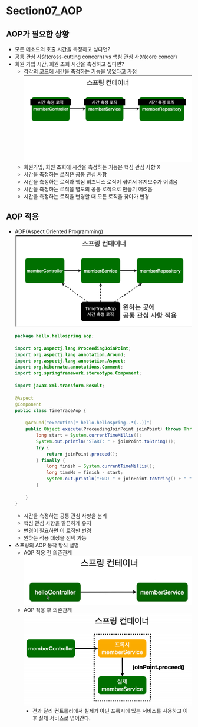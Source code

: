 # Section07_AOP

## AOP가 필요한 상황

- 모든 메소드의 호출 시간을 측정하고 싶다면?
- 공통 관심 사항(cross-cutting concern) vs 핵심 관심 사항(core concer)
- 회원 가입 시간, 회원 조회 시간을 측정하고 싶다면?
  - 각각의 코드에 시간을 측정하는 기능을 넣었다고 가정
    ![Untitled](./images/Aop1.png)
  - 회원가입, 회원 조회에 시간을 측정하는 기능은 핵심 관심 사항 X
  - 시간을 측정하는 로직은 공통 관심 사항
  - 시간을 측정하는 로직과 핵심 비즈니스 로직이 섞여서 유지보수가 어려움
  - 시간을 측정하는 로직을 별도의 공통 로직으로 만들기 어려움
  - 시간을 측정하는 로직을 변경할 때 모든 로직을 찾아가 변경

## AOP 적용

- AOP(Aspect Oriented Programming)
  ![Untitled](./images/AOP2png.png)
  ```java
  package hello.hellospring.aop;

  import org.aspectj.lang.ProceedingJoinPoint;
  import org.aspectj.lang.annotation.Around;
  import org.aspectj.lang.annotation.Aspect;
  import org.hibernate.annotations.Comment;
  import org.springframework.stereotype.Component;

  import javax.xml.transform.Result;

  @Aspect
  @Component
  public class TimeTraceAop {

      @Around("execution(* hello.hellospring..*(..))")
      public Object execute(ProceedingJoinPoint joinPoint) throws Throwable {
          long start = System.currentTimeMillis();
          System.out.println("START: " + joinPoint.toString());
          try {
              return joinPoint.proceed();
          } finally {
              long finish = System.currentTimeMillis();
              long timeMs = finish - start;
              System.out.println("END: " + joinPoint.toString() + " "+ timeMs + "ms");
          }

      }
  }
  ```
  - 시간을 측정하는 공통 관심 사항을 분리
  - 핵심 관심 사항을 깔끔하게 유지
  - 변경이 필요하면 이 로직만 변경
  - 원하는 적용 대상을 선택 가능
- 스프링의 AOP 동작 방식 설명
  - AOP 적용 전 의존관계
    ![Untitled](./images/AOP3png.png)
  - AOP 적용 후 의존관계
    ![Untitled](./images/AOP4png.png)
    - 전과 달리 컨트롤러에서 실제가 아닌 프록시에 있는 서비스를 사용하고 이후 실제 서비스로 넘어간다.
